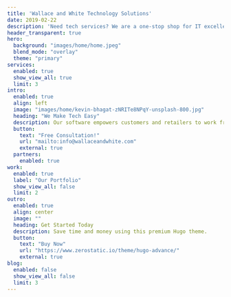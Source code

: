 ```yaml
---
title: 'Wallace and White Technology Solutions'
date: 2019-02-22
description: 'Need tech services? We are a one-stop shop for IT excellence across a variety of industries. Take advantage of our team of experts for a fraction of the cost of maintaining an internal IT staff!'
header_transparent: true
hero:
  background: "images/home/home.jpeg"
  blend_mode: "overlay"
  theme: "primary"
services:
  enabled: true
  show_view_all: true
  limit: 3
intro:
  enabled: true
  align: left
  image: "images/home/kevin-bhagat-zNRITe8NPqY-unsplash-800.jpg"
  heading: "We Make Tech Easy"
  description: Our software empowers customers and retailers to work from anywhere in the world, on the go, or at home.
  button:
    text: "Free Consultation!"
    url: "mailto:info@wallaceandwhite.com"
    external: true
  partners:
    enabled: true
work:
  enabled: true
  label: "Our Portfolio"
  show_view_all: false
  limit: 2
outro:
  enabled: true
  align: center
  image: ""
  heading: Get Started Today
  description: Save time and money using this premium Hugo theme.
  button:
    text: "Buy Now"
    url: "https://www.zerostatic.io/theme/hugo-advance/"
    external: true
blog:
  enabled: false
  show_view_all: false
  limit: 3
---
```

